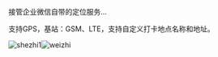 
接管企业微信自带的定位服务...

支持GPS，基站：GSM、LTE，支持自定义打卡地点名称和地址。

![shezhi1](https://user-images.githubusercontent.com/1235777/196890910-441eb46f-a600-40d6-87a1-f97ffd112c97.png)![weizhi](https://user-images.githubusercontent.com/1235777/196890956-be07b6d6-5e31-4a06-84da-eedda05273ef.png)

